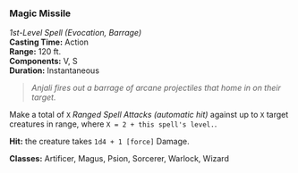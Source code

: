 ### Magic Missile  
*1st-Level Spell (Evocation, Barrage)*  
**Casting Time:** Action  
**Range:** 120 ft.  
**Components:** V, S  
**Duration:** Instantaneous  

> *Anjali fires out a barrage of arcane projectiles that home in on their target.*

Make a total of `X` *Ranged Spell Attacks (automatic hit)* against up to `X` target creatures in range, where `X = 2 + this spell's level.`.

**Hit:** the creature takes `1d4 + 1 [force]` Damage.

**Classes:** Artificer, Magus, Psion, Sorcerer, Warlock, Wizard
